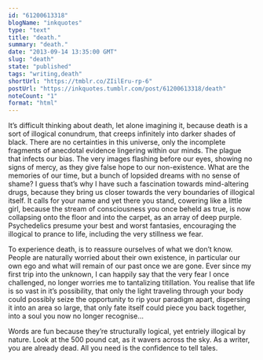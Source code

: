 ```yaml
---
id: "61200613318"
blogName: "inkquotes"
type: "text"
title: "death."
summary: "death."
date: "2013-09-14 13:35:00 GMT"
slug: "death"
state: "published"
tags: "writing,death"
shortUrl: "https://tmblr.co/ZIilEru-rp-6"
postUrl: "https://inkquotes.tumblr.com/post/61200613318/death"
noteCount: "1"
format: "html"
---
```


It’s difficult thinking about death, let alone imagining it, because death is a sort of illogical conundrum, that creeps infinitely into darker shades of black. There are no certainties in this universe, only the incomplete fragments of anecdotal evidence lingering within our minds. The plague that infects our bias. The very images flashing before our eyes, showing no signs of mercy, as they give false hope to our non-existence. What are the memories of our time, but a bunch of lopsided dreams with no sense of shame? I guess that’s why I have such a fascination towards mind-altering drugs, because they bring us closer towards the very boundaries of illogical itself. It calls for your name and yet there you stand, cowering like a little girl, because the stream of consciousness you once beheld as true, is now collapsing onto the floor and into the carpet, as an array of deep purple. Psychedelics presume your best and worst fantasies, encouraging the illogical to prance to life, including the very stillness we fear. 

To experience death, is to reassure ourselves of what we don’t know. People are naturally worried about their own existence, in particular our own ego and what will remain of our past once we are gone. Ever since my first trip into the unknown, I can happily say that the very fear I once challenged, no longer worries me to tantalizing titillation. You realise that life is so vast in it’s possibility, that only the light traveling through your body could possibly seize the opportunity to rip your paradigm apart, dispersing it into an area so large, that only fate itself could piece you back together, into a soul you now no longer recognise…

Words are fun because they’re structurally logical, yet entriely illogical by nature. Look at the 500 pound cat, as it wavers across the sky. As a writer, you are already dead. All you need is the confidence to tell tales.